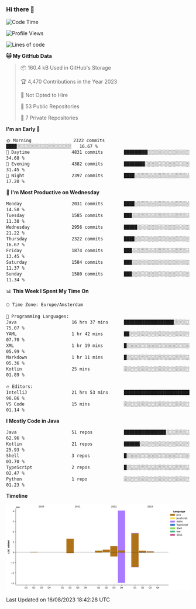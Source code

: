 ### Hi there 👋


<!--START_SECTION:waka-->
![Code Time](http://img.shields.io/badge/Code%20Time-3%2C503%20hrs%2013%20mins-blue)

![Profile Views](http://img.shields.io/badge/Profile%20Views-4-blue)

![Lines of code](https://img.shields.io/badge/From%20Hello%20World%20I%27ve%20Written-8.5%20million%20lines%20of%20code-blue)

**🐱 My GitHub Data** 

> 📦 160.4 kB Used in GitHub's Storage 
 > 
> 🏆 4,470 Contributions in the Year 2023
 > 
> 🚫 Not Opted to Hire
 > 
> 📜 53 Public Repositories 
 > 
> 🔑 7 Private Repositories 
 > 
**I'm an Early 🐤** 

```text
🌞 Morning                2322 commits        ████░░░░░░░░░░░░░░░░░░░░░   16.67 % 
🌆 Daytime                4831 commits        █████████░░░░░░░░░░░░░░░░   34.68 % 
🌃 Evening                4382 commits        ████████░░░░░░░░░░░░░░░░░   31.45 % 
🌙 Night                  2397 commits        ████░░░░░░░░░░░░░░░░░░░░░   17.20 % 
```
📅 **I'm Most Productive on Wednesday** 

```text
Monday                   2031 commits        ████░░░░░░░░░░░░░░░░░░░░░   14.58 % 
Tuesday                  1585 commits        ███░░░░░░░░░░░░░░░░░░░░░░   11.38 % 
Wednesday                2956 commits        █████░░░░░░░░░░░░░░░░░░░░   21.22 % 
Thursday                 2322 commits        ████░░░░░░░░░░░░░░░░░░░░░   16.67 % 
Friday                   1874 commits        ███░░░░░░░░░░░░░░░░░░░░░░   13.45 % 
Saturday                 1584 commits        ███░░░░░░░░░░░░░░░░░░░░░░   11.37 % 
Sunday                   1580 commits        ███░░░░░░░░░░░░░░░░░░░░░░   11.34 % 
```


📊 **This Week I Spent My Time On** 

```text
🕑︎ Time Zone: Europe/Amsterdam

💬 Programming Languages: 
Java                     16 hrs 37 mins      ███████████████████░░░░░░   75.07 % 
YAML                     1 hr 42 mins        ██░░░░░░░░░░░░░░░░░░░░░░░   07.70 % 
XML                      1 hr 19 mins        █░░░░░░░░░░░░░░░░░░░░░░░░   05.99 % 
Markdown                 1 hr 11 mins        █░░░░░░░░░░░░░░░░░░░░░░░░   05.36 % 
Kotlin                   25 mins             ░░░░░░░░░░░░░░░░░░░░░░░░░   01.89 % 

🔥 Editors: 
IntelliJ                 21 hrs 53 mins      █████████████████████████   98.86 % 
VS Code                  15 mins             ░░░░░░░░░░░░░░░░░░░░░░░░░   01.14 % 
```

**I Mostly Code in Java** 

```text
Java                     51 repos            ████████████████░░░░░░░░░   62.96 % 
Kotlin                   21 repos            ██████░░░░░░░░░░░░░░░░░░░   25.93 % 
Shell                    3 repos             █░░░░░░░░░░░░░░░░░░░░░░░░   03.70 % 
TypeScript               2 repos             █░░░░░░░░░░░░░░░░░░░░░░░░   02.47 % 
Python                   1 repo              ░░░░░░░░░░░░░░░░░░░░░░░░░   01.23 % 
```



**Timeline**

![Lines of Code chart](https://raw.githubusercontent.com/powercasgamer/powercasgamer/master/assets/bar_graph.png)


 Last Updated on 16/08/2023 18:42:28 UTC
<!--END_SECTION:waka-->
